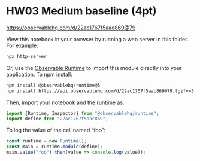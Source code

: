 # HW03 Medium baseline (4pt)

https://observablehq.com/d/22ac1767f5aac869@79

View this notebook in your browser by running a web server in this folder. For
example:

~~~sh
npx http-server
~~~

Or, use the [Observable Runtime](https://github.com/observablehq/runtime) to
import this module directly into your application. To npm install:

~~~sh
npm install @observablehq/runtime@5
npm install https://api.observablehq.com/d/22ac1767f5aac869@79.tgz?v=3
~~~

Then, import your notebook and the runtime as:

~~~js
import {Runtime, Inspector} from "@observablehq/runtime";
import define from "22ac1767f5aac869";
~~~

To log the value of the cell named “foo”:

~~~js
const runtime = new Runtime();
const main = runtime.module(define);
main.value("foo").then(value => console.log(value));
~~~
